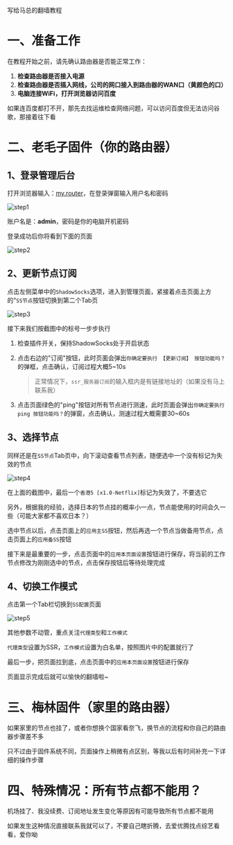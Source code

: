 
写给马总的翻墙教程

# 一、准备工作



在教程开始之前，请先确认路由器是否能正常工作：

1. **检查路由器是否接入电源**
2. **检查路由器是否插入网线，公司的网口接入到路由器的WAN口（黄颜色的口）**
3. **电脑连接WiFi，打开浏览器访问百度**



如果连百度都打不开，那先去找运维检查网络问题，可以访问百度但无法访问谷歌，那接着往下看

# 二、老毛子固件（你的路由器）



## 1、登录管理后台

打开浏览器输入：[my.router]()，在登录弹窗输入用户名和密码

![step1](/Users/bob/Desktop/step1.jpg)

账户名是：**admin**，密码是你的电脑开机密码

登录成功后你将看到下面的页面

![step2](/Users/bob/Desktop/step2.jpg)

## 2、更新节点订阅


点击左侧菜单中的`ShadowSocks`选项，进入到管理页面，紧接着点击页面上方的"`SS节点`按钮切换到第二个Tab页

![step3](/Users/bob/Desktop/step3.jpg)

接下来我们按截图中的标号一步步执行

1. 检查插件开关，保持ShadowSocks处于开启状态
2. 点击右边的"订阅"按钮，此时页面会弹出`你确定要执行 【更新订阅】 按钮功能吗？`的弹框，点击确认，订阅过程大概5~10s

   > 正常情况下，`ssr_服务器订阅`的输入框内是有链接地址的（如果没有马上联系我）
3. 点击页面绿色的"ping"按钮对所有节点进行测速，此时页面会弹出`你确定要执行 ping 按钮功能吗？`的弹窗，点击确认，测速过程大概需要30~60s

## 3、选择节点

同样还是在`SS节点`Tab页中，向下滚动查看节点列表，随便选中一个没有标记为失效的节点

![step4](/Users/bob/Desktop/step4.jpg)

在上面的截图中，最后一个`香港5 [x1.0-Netflix]`标记为失效了，不要选它

另外，根据我的经验，选择日本的节点挂的概率小一点，节点能使用的时间会久一些（可能大家都不喜欢日本？）

选中节点以后，点击页面上的`应用主SS`按钮，然后再选一个节点当做备用节点，点击页面上的`应用备SS`按钮

接下来是最重要的一步，点击页面中的`应用本页面设置`按钮进行保存，将当前的工作节点修改为刚刚选中的节点，点击保存按钮后等待处理完成

## 4、切换工作模式

点击第一个Tab栏切换到`SS配置`页面

![step5](/Users/bob/Desktop/step5.jpg)

其他参数不动管，重点关注`代理类型`和`工作模式`


`代理类型`设置为SSR，`工作模式`设置为白名单，按照图片中的配置就行了


最后一步，把页面拉到底，点击页面中的`应用本页面设置`按钮进行保存

页面显示完成后就可以愉快的翻墙啦~

# 三、梅林固件（家里的路由器）

如果家里的节点也挂了，或者你想换个国家看奈飞，换节点的流程和你自己的路由器步骤差不多

只不过由于固件系统不同，页面操作上稍微有点区别，等我以后有时间补充一下详细的操作步骤

# 四、特殊情况：所有节点都不能用？

机场挂了、我没续费、订阅地址发生变化等原因有可能导致所有节点都不能用

如果发生这种情况直接联系我就可以了，不要自己瞎折腾，去爱优腾找点综艺看看，爱你呦

